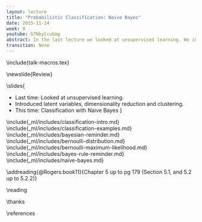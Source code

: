 ```yaml
---
layout: lecture
title: "Probabilistic Classification: Naive Bayes"
date: 2015-11-24
week: 9 
youtube: G7NbyCcuGmg
abstract: In the last lecture we looked at unsupervised learning. We introduced latent variables, dimensionality reduction and clustering. In this lecture we're going to look at clustering, specifically the probabilistic approach to clustering. We'll focus on a simple but often effective algorithm known as *naive Bayes*.
transition: None
---
```


\include{talk-macros.tex}

\newslide{Review}

\slides{
* Last time: Looked at unsupervised learning.
* Introduced latent variables, dimensionality reduction and clustering.
* This time: Classification with Naive Bayes
}

\include{_ml/includes/classification-intro.md}
\include{_ml/includes/classification-examples.md}
\include{_ml/includes/bayesian-reminder.md}
\include{_ml/includes/bernoulli-distribution.md}
\include{_ml/includes/bernoulli-maximum-likelihood.md}
\include{_ml/includes/bayes-rule-reminder.md}
\include{_ml/includes/naive-bayes.md}

\addreading{@Rogers:book11}{Chapter 5 up to pg 179 (Section 5.1, and 5.2 up to 5.2.2)}

\reading

\thanks

\references






